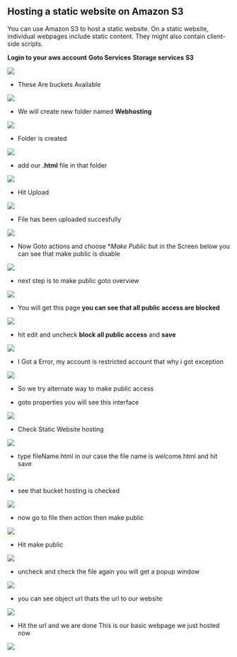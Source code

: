 ## Hosting a static website on Amazon S3

You can use Amazon S3 to host a static website. On a static website, individual webpages include static content. 
They might also contain client-side scripts.

**Login to your aws account**
**Goto Services**
**Storage services**
**S3**


![](images/a.PNG)



* These Are buckets Available


![](images/b.PNG)


* We will create new folder named **Webhosting**


![](images/c.PNG)


* Folder is created


![](images/d.PNG)


* add our **.html** file in that folder


![](images/e.PNG)


* Hit Upload


![](images/f.PNG)


* File has been uploaded succesfully


![](images/g.PNG)


* Now Goto actions and choose **Make Public*
but in the Screen below you can see that make public is disable


![](images/h.PNG)


* next step is to make public 
goto overview


![](images/i.PNG)


* You will get this page
**you can see that all public access are blocked**


![](images/j.PNG)


* hit edit and uncheck **block all public access** and **save**


![](images/k.PNG)


*  I Got a Error, my account is restricted account that why i got exception


![](images/l.PNG)


* So we try alternate way to make public access

* goto properties
you will see this interface


![](images/m.PNG)


* Check Static Website hosting


![](images/n.PNG)


* type fileName.html
in our case the file name is welcome.html
and hit save


![](images/o.PNG)


* see that bucket hosting is checked


![](images/p.PNG)


* now go to file then action then make public


![](images/q.PNG)


* Hit make public


![](images/r.PNG)


* uncheck and check the file again
you will get a popup window


![](images/s.PNG)


* you can see object url thats the url to our website


![](images/t.PNG)


* Hit the url and we are done
This is our basic webpage we just hosted now



![](images/u.PNG)








